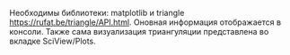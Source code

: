 Необходимы библиотеки: matplotlib и triangle https://rufat.be/triangle/API.html.
Оновная информация отображается в консоли.
Также сама визуализация триангуляции представлена во вкладке SciView/Plots. 
